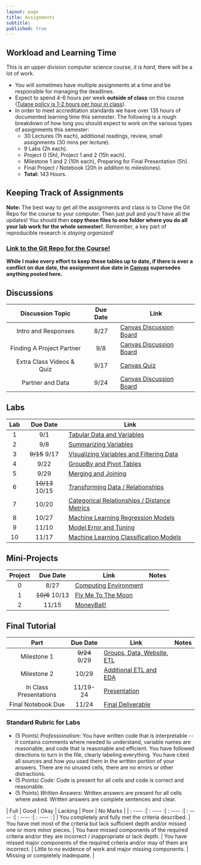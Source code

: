 ```yaml
---
layout: page
title: Assignments
subtitle:
published: true
---
```


## Workload and Learning Time

This is an upper division computer science course, *it is hard*, there will be a lot of work.
* You will sometimes have multiple assignments at a time and be responsible for managing the deadlines.  
* Expect to spend 4-6 hours per week **outside of class** on this course ([Tulane policy is 1-2 hours per hour in class](https://catalog.tulane.edu/)).  
* In order to meet accreditation standards we have over 135 hours of documented learning time this semester.  The following is a rough breakdown of how long you should expect to work on the various types of assignments this semester:  
  * 30 Lectures (1h each), additional readings, review, small assignments (30 mins per lecture).
  * 9 Labs (2h each).
  * Project 0 (5h), Project 1 and 2 (15h each).
  * Milestone 1 and 2 (10h each), Preparing for Final Presentation (5h).
  * Final Project / Notebook (20h in addition to milestones).
  * **Total:** 143 Hours.

## Keeping Track of Assignments

**Note:** The best way to get all the assignments and class is to Clone the Git Repo for the course to your computer.  Then just pull and you'll have all the updates!  You should then **copy these files to one folder where you do all your lab work for the whole semester!**.  Remember, a key part of reproducible research is *staying organized!*

### [Link to the Git Repo for the Course!](https://github.com/nmattei/cmps3160)


**While I make every effort to keep these tables up to date, if there is ever a conflict on due date, the assignment due date in [Canvas](https://tulane.instructure.com/) supersedes anything posted here.**

## Discussions

| Discussion Topic | Due Date | Link |
|:-------:|:--------:|----|
| Intro and Responses | 8/27 | [Canvas Discussion Board](https://tulane.instructure.com/courses/2220511/discussion_topics)
| Finding A Project Partner | 9/8 | [Canvas Discussion Board](https://tulane.instructure.com/courses/2220511/discussion_topics)
| Extra Class Videos & Quiz | 9/17 | [Canvas Quiz](https://tulane.instructure.com/)
| Partner and Data | 9/24 | [Canvas Discussion Board](https://tulane.instructure.com/courses/2220511/discussion_topics)

## Labs

| Lab     | Due Date | Link |
|:-------:|:--------:|----  |
| 1 | 9/1 | [Tabular Data and Variables](https://github.com/nmattei/cmps3160/tree/master/_labs) |
| 2 | 9/8 | [Summarizing Variables](https://github.com/nmattei/cmps3160/tree/master/_labs) |
| 3 | ~~9/15~~ 9/17 | [Visualizing Variables and Filtering Data](https://github.com/nmattei/cmps3160/tree/master/_labs) | 
| 4 | 9/22 | [GroupBy and Pivot Tables](https://github.com/nmattei/cmps3160/tree/master/_labs) | 
| 5 | 9/29 | [Merging and Joining](https://github.com/nmattei/cmps3160/tree/master/_labs) | 
| 6 | ~~10/13~~ 10/15 | [Transforming Data / Relationships](https://github.com/nmattei/cmps3160/tree/master/_labs) |
| 7 | 10/20 | [Categorical Relationships / Distance Metrics](https://github.com/nmattei/cmps3160/tree/master/_labs) |
| 8 | 10/27 | [Machine Learning Regression Models](https://github.com/nmattei/cmps3160/tree/master/_labs) |
| 9 | 11/10 | [Model Error and Tuning](https://github.com/nmattei/cmps3160/tree/master/_labs) |
| 10 | 11/17 | [Machine Learning Classification Models](https://github.com/nmattei/cmps3160/tree/master/_labs) |

## Mini-Projects

| Project | Due Date | Link | Notes |
|:-------:|:--------:|----|-----|
| 0 | 8/27 | [Computing Environment](https://github.com/nmattei/cmps3160/tree/master/_projects/project0) |
| 1 | ~~10/6~~ 10/13 | [Fly Me To The Moon](/_projects/Project1.md) | 
| 2 | 11/15 | [MoneyBall!](/_projects/Project2.md) | 

## Final Tutorial

| Part    | Due Date | Link | Notes |
|:-------:|:--------:|----  |----- |
| Milestone 1 | ~~9/24~~ 9/29 | [Groups, Data, Website, ETL](/_projects/FinalTutorial.md) |
| Milestone 2 | 10/29 | [Additional ETL and EDA](/_projects/FinalTutorial.md) | 
| In Class Presentations | 11/19-24 | [Presentation](/_projects/FinalTutorial.md) | 
| Final Notebook Due | 11/24 | [Final Deliverable](/_projects/FinalTutorial.md) | 


### Standard Rubric for Labs

* (5 Points) *Professionalism*: You have written code that is interpretable -- it contains comments where needed to understand, variable names are reasonable, and code that is reasonable and efficient. You have followed directions to turn in the file, clearly labeling everything. You have cited all sources and how you used them in the written portion of your answers.  There are no unused cells, there are no errors or other distractions.
* (5 Points) *Code*: Code is present for all cells and code is correct and reasonable.
* (5 Points) *Written Answers*: Written answers are present for all cells where asked.  Written answers are complete sentences and clear.

| Full    |    Good |  Okay |   Lacking   |   Poor  | No Marks |
| : ---- :| : ---- :| : ---- :| : ---- :| : ---- :| : ---- : |
| You completely and fully met the criteria described. | You have met most of the criteria but lack sufficient depth and/or missed one or more minor pieces. | You have missed components of the required criteria and/or they are incorrect / inappropriate or lack depth. | You have missed major components of the required criteria and/or may of them are incorrect. | Little to no evidence of work and major missing components. | Missing or completely inadequate. | 